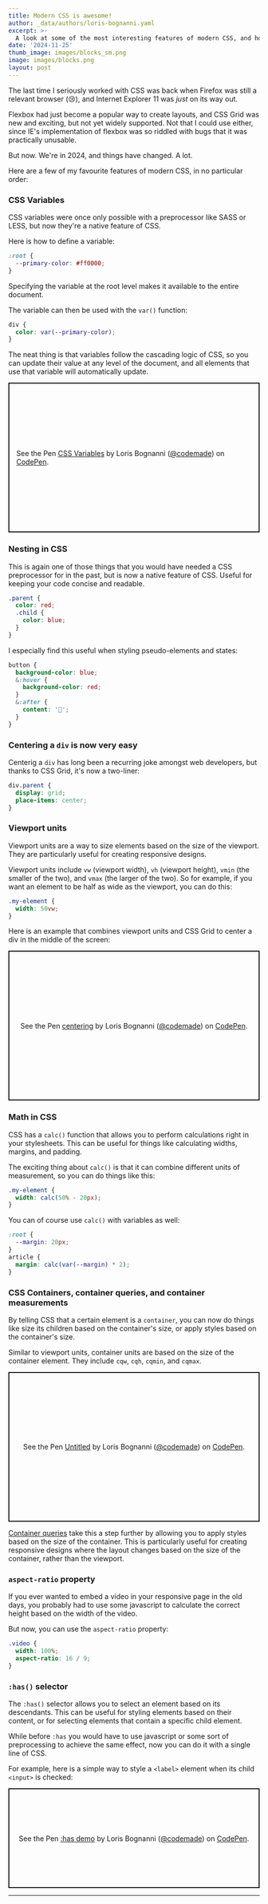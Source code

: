 ```yaml
---
title: Modern CSS is awesome!
author: _data/authors/loris-bognanni.yaml
excerpt: >-
  A look at some of the most interesting features of modern CSS, and how they can be used to create beautiful and responsive designs with very few lines of code.
date: '2024-11-25'
thumb_image: images/blocks_sm.png
image: images/blocks.png
layout: post
---
```


The last time I seriously worked with CSS was back when Firefox was still a relevant browser (😢), and Internet Explorer 11 was _just_ on its way out.

Flexbox had just become a popular way to create layouts, and CSS Grid was new and exciting, but not yet widely supported.
Not that I could use either, since IE's implementation of flexbox was so riddled with bugs that it was practically unusable.

But now. We're in 2024, and things have changed. A lot.

Here are a few of my favourite features of modern CSS, in no particular order:

### CSS Variables

CSS variables were once only possible with a preprocessor like SASS or LESS, but now they're a native feature of CSS.

Here is how to define a variable:
  
```css
:root {
  --primary-color: #ff0000;
}
```
Specifying the variable at the root level makes it available to the entire document.

The variable can then be used with the `var()` function:
  
```css 
div {
  color: var(--primary-color);
}
```

The neat thing is that variables follow the cascading logic of CSS, so you can update their value at any level of the document, and all elements that use that variable will automatically update.

<p class="codepen" data-height="300" data-default-tab="css,result" data-slug-hash="XJrJvom" data-pen-title="CSS Variables" data-user="codemade" style="height: 300px; box-sizing: border-box; display: flex; align-items: center; justify-content: center; border: 2px solid; margin: 1em 0; padding: 1em;">
  <span>See the Pen <a href="https://codepen.io/codemade/pen/XJrJvom">
  CSS Variables</a> by Loris Bognanni (<a href="https://codepen.io/codemade">@codemade</a>)
  on <a href="https://codepen.io">CodePen</a>.</span>
</p>

### Nesting in CSS

This is again one of those things that you would have needed a CSS preprocessor for in the past, but is now a native feature of CSS. Useful for keeping your code concise and readable.

```scss
.parent {
  color: red;
  .child {
    color: blue;
  }
}
```

I especially find this useful when styling pseudo-elements and states:

```scss
button {
  background-color: blue;
  &:hover {
    background-color: red;
  }
  &:after {
    content: '🚀';
  }
}

```

### Centering a `div` is now very easy

Centerig a `div` has long been a recurring joke amongst web developers, but thanks to CSS Grid, it's now a two-liner:

```css
div.parent {
  display: grid;
  place-items: center;
}
```

### Viewport units

Viewport units are a way to size elements based on the size of the viewport. They are particularly useful for creating responsive designs.

Viewport units include `vw` (viewport width), `vh` (viewport height), `vmin` (the smaller of the two), and `vmax` (the larger of the two). So for example, if you want an element to be half as wide as the viewport, you can do this:

```css
.my-element {
  width: 50vw;
}
```

Here is an example that combines viewport units and CSS Grid to center a div in the middle of the screen:

<p class="codepen" data-height="300" data-default-tab="css,result" data-slug-hash="JoPogQW" data-pen-title="centering" data-user="codemade" style="height: 300px; box-sizing: border-box; display: flex; align-items: center; justify-content: center; border: 2px solid; margin: 1em 0; padding: 1em;">
  <span>See the Pen <a href="https://codepen.io/codemade/pen/JoPogQW">
  centering</a> by Loris Bognanni (<a href="https://codepen.io/codemade">@codemade</a>)
  on <a href="https://codepen.io">CodePen</a>.</span>
</p>

### Math in CSS

CSS has a `calc()` function that allows you to perform calculations right in your stylesheets. This can be useful for things like calculating widths, margins, and padding.

The exciting thing about `calc()` is that it can combine different units of measurement, so you can do things like this:

```css
.my-element {
  width: calc(50% - 20px);
}
```

You can of course use `calc()` with variables as well:

```scss
:root {
  --margin: 20px;
}
article {
  margin: calc(var(--margin) * 2);
}
```

### CSS Containers, container queries, and container measurements

By telling CSS that a certain element is a `container`, you can now do things like size its children based on the container's size, or apply styles based on the container's size.

Similar to viewport units, container units are based on the size of the container element. They include `cqw`, `cqh`, `cqmin`, and `cqmax`.

<p class="codepen" data-height="300" data-default-tab="css,result" data-slug-hash="wBwawvN" data-pen-title="Untitled" data-user="codemade" style="height: 300px; box-sizing: border-box; display: flex; align-items: center; justify-content: center; border: 2px solid; margin: 1em 0; padding: 1em;">
  <span>See the Pen <a href="https://codepen.io/codemade/pen/wBwawvN">
  Untitled</a> by Loris Bognanni (<a href="https://codepen.io/codemade">@codemade</a>)
  on <a href="https://codepen.io">CodePen</a>.</span>
</p>

[Container queries](https://developer.mozilla.org/en-US/docs/Web/CSS/CSS_containment/Container_queries) take this a step further by allowing you to apply styles based on the size of the container. This is particularly useful for creating responsive designs where the layout changes based on the size of the container, rather than the viewport.


### `aspect-ratio` property

If you ever wanted to embed a video in your responsive page in the old days, you probably had to use some javascript to calculate the correct height based on the width of the video. 

But now, you can use the `aspect-ratio` property:

```scss
.video {
  width: 100%;
  aspect-ratio: 16 / 9;
}
```

### `:has()` selector

The `:has()` selector allows you to select an element based on its descendants. This can be useful for styling elements based on their content, or for selecting elements that contain a specific child element.

While before `:has` you would have to use javascript or some sort of preprocessing to achieve the same effect, now you can do it with a single line of CSS.

For example, here is a simple way to style a `<label>` element when its child `<input>` is checked:

<p class="codepen" data-height="200" data-default-tab="css,result" data-slug-hash="gbYpbgG" data-pen-title=":has demo" data-user="codemade" style="height: 200px; box-sizing: border-box; display: flex; align-items: center; justify-content: center; border: 2px solid; margin: 1em 0; padding: 1em;">
  <span>See the Pen <a href="https://codepen.io/codemade/pen/gbYpbgG">
  :has demo</a> by Loris Bognanni (<a href="https://codepen.io/codemade">@codemade</a>)
  on <a href="https://codepen.io">CodePen</a>.</span>
</p>

---


<script async src="https://cpwebassets.codepen.io/assets/embed/ei.js"></script>